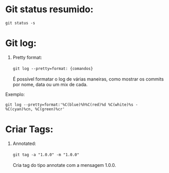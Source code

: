 # Git status resumido:

`git status -s`

# Git log:

1. Pretty format:<br /><br />
   `git log --pretty=format: {comandos}`<br /><br />
   É possível formatar o log de várias maneiras, como mostrar os commits por nome, data ou um mix de cada.

Exemplo:<br /><br />
`git log --pretty=format:'%C(blue)%h%C(red)%d %C(white)%s - %C(cyan)%cn, %C(green)%cr'`

# Criar Tags:

1. Annotated:<br /><br />
`git tag -a "1.0.0" -m "1.0.0"`<br /><br />
Cria tag do tipo annotate com a mensagem 1.0.0.
